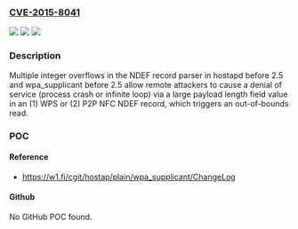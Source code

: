 ### [CVE-2015-8041](https://cve.mitre.org/cgi-bin/cvename.cgi?name=CVE-2015-8041)
![](https://img.shields.io/static/v1?label=Product&message=n%2Fa&color=blue)
![](https://img.shields.io/static/v1?label=Version&message=n%2Fa&color=blue)
![](https://img.shields.io/static/v1?label=Vulnerability&message=n%2Fa&color=brighgreen)

### Description

Multiple integer overflows in the NDEF record parser in hostapd before 2.5 and wpa_supplicant before 2.5 allow remote attackers to cause a denial of service (process crash or infinite loop) via a large payload length field value in an (1) WPS or (2) P2P NFC NDEF record, which triggers an out-of-bounds read.

### POC

#### Reference
- https://w1.fi/cgit/hostap/plain/wpa_supplicant/ChangeLog

#### Github
No GitHub POC found.

